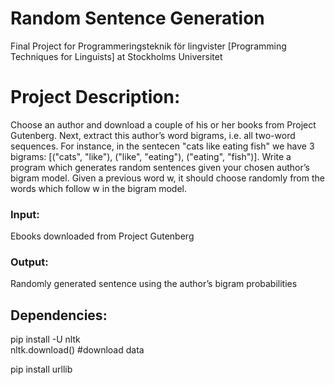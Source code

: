 # Random Sentence Generation
Final Project for Programmeringsteknik för lingvister [Programming Techniques for Linguists]  at Stockholms Universitet

<H1>Project Description:</h1>
Choose an author and download a couple of his or her books from Project Gutenberg. Next, extract this author’s word bigrams, i.e. all two-word sequences. For instance, in the sentecen "cats like eating fish" we have 3 bigrams: [("cats", "like"), ("like", "eating"), ("eating", "fish")]. Write a program which generates random sentences given your chosen author’s bigram model. Given a previous word w, it should choose randomly from the words which follow w in the bigram model.

<h3> Input:</h3>
Ebooks downloaded from Project Gutenberg 
<h3> Output:</h3>
Randomly generated sentence using the author’s bigram probabilities

<h2> Dependencies:</h2>

pip install -U nltk <br>
nltk.download() #download data <br>

pip install urllib<br>
